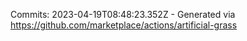 Commits: 2023-04-19T08:48:23.352Z - Generated via https://github.com/marketplace/actions/artificial-grass
<br>
